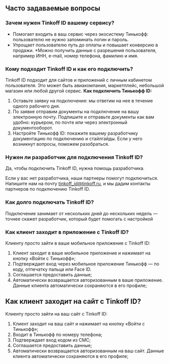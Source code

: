 ## Часто задаваемые вопросы

### Зачем нужен Tinkoff ID вашему сервису?

* Помогает входить в ваш сервис через экосистему Тинькофф: пользователю не нужно запоминать логин и пароль.
* Упрощает пользователю путь до оплаты и повышает конверсию в продажи.
*Можно получить данные с разрешения пользователя, например ИНН, e-mail, номер телефона, фамилию и имя.

### Кому подходит Tinkoff ID и как его подключить?

Tinkoff ID подходит для сайтов и приложений с личным кабинетом пользователя. Это может быть авиакомпания, маркетплейс, небольшой магазин или любой другой сервис.
**Как подключить Тинькофф ID:**

1. Оставьте заявку на подключение: мы ответим на нее в течение одного рабочего дня.
2. По заявке отправим документы на подключение на вашу электронную почту. Подпишите и отправьте документы как вам удобно: курьером, по почте или через электронный документооборот.
3. Настройте Тинькофф ID: покажите вашему разработчику документацию по подключению и стайлгайды. Если у него возникнут вопросы, поможем разобраться.


### Нужен ли разработчик для подключения Tinkoff ID?

Да, чтобы подключить Tinkoff ID, нужна помощь разработчика.

Если у вас нет разработчика, наши партнеры помогут подключиться. Напишите нам на почту tinkoff_id@tinkoff.ru, и мы дадим контакты партнеров по подключению Tinkoff ID.

### Как долго подключать Tinkoff ID?

Подключение занимает от нескольких дней до нескольких недель — точнее скажет разработчик, который будет помогать с настройкой

### Как клиент заходит в приложение с Tinkoff ID?

Клиенту просто зайти в ваше мобильное приложение с Tinkoff ID:

1. Клиент заходит в ваше мобильное приложение и нажимает на кнопку «Войти с Тинькофф»;
2. Подтверждает вход через мобильное приложение Тинькофф — по коду, отпечатку пальца или Face ID.
3. Соглашается предоставить данные;
4. Автоматически возвращается авторизованным в ваше приложение. Данные клиента автоматически сохраняются в его профиле;

## Как клиент заходит на сайт с Tinkoff ID?

Клиенту просто зайти на ваш сайт с Tinkoff ID:

1. Клиент заходит на ваш сайт и нажимает на кнопку «Войти с Тинькофф»;
2. Входит в Тинькофф по номеру телефона;
3. Подтверждает вход кодом из СМС;
4. Соглашается предоставить данные;
5. Автоматически возвращается авторизованным на ваш сайт. Данные клиента автоматически сохраняются в его профиле;